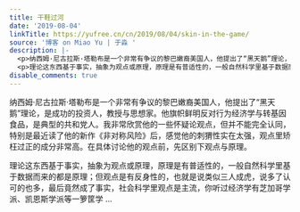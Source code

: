 ```yaml
---
title: 干鞋过河
date: '2019-08-04'
linkTitle: https://yufree.cn/cn/2019/08/04/skin-in-the-game/
source: '博客 on Miao Yu | 于淼 '
description: |-
  <p>纳西姆·尼古拉斯·塔勒布是一个非常有争议的黎巴嫩裔美国人，他提出了“黑天鹅”理论，是成功的投资人，教授与思想家。他旗帜鲜明反对行为经济学与转基因食品，是典型的共和党人。我非常欣赏他的一些怀疑论观点，但并不能完全认同，特别是最近读了他的新作《非对称风险》后，感觉他的刺猬性实在太强，观点里矫枉过正的成分非常高。在具体讨论他的观点前，先区别下观点与原理。</p>
  <p>理论这东西基于事实，抽象为观点或原理，原理是有普适性的，一般自然科学里基于数据而来的都是原理；但观点是有反身性的，也就是说类似三人成虎，说多了认可的也多，最后竟然成了事实，社会科学里观点是主流，你听过经济学有芝加哥学派、凯恩斯学派等一箩筐学 ...
disable_comments: true
---
```

<p>纳西姆·尼古拉斯·塔勒布是一个非常有争议的黎巴嫩裔美国人，他提出了“黑天鹅”理论，是成功的投资人，教授与思想家。他旗帜鲜明反对行为经济学与转基因食品，是典型的共和党人。我非常欣赏他的一些怀疑论观点，但并不能完全认同，特别是最近读了他的新作《非对称风险》后，感觉他的刺猬性实在太强，观点里矫枉过正的成分非常高。在具体讨论他的观点前，先区别下观点与原理。</p>
<p>理论这东西基于事实，抽象为观点或原理，原理是有普适性的，一般自然科学里基于数据而来的都是原理；但观点是有反身性的，也就是说类似三人成虎，说多了认可的也多，最后竟然成了事实，社会科学里观点是主流，你听过经济学有芝加哥学派、凯恩斯学派等一箩筐学 ...